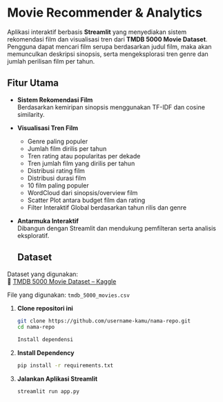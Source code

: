 # Movie Recommender & Analytics

Aplikasi interaktif berbasis **Streamlit** yang menyediakan sistem rekomendasi film dan visualisasi tren dari **TMDB 5000 Movie Dataset**. Pengguna dapat mencari film serupa berdasarkan judul film, maka akan memunculkan deskripsi sinopsis, serta mengeksplorasi tren genre dan jumlah perilisan film per tahun.

## Fitur Utama

- **Sistem Rekomendasi Film**  
  Berdasarkan kemiripan sinopsis menggunakan TF-IDF dan cosine similarity.

- **Visualisasi Tren Film**  
  - Genre paling populer
  - Jumlah film dirilis per tahun
  - Tren rating atau popularitas per dekade
  - Tren jumlah film yang dirilis per tahun
  - Distribusi rating film
  - Distribusi durasi film
  - 10 film paling populer
  - WordCloud dari sinopsis/overview film
  - Scatter Plot antara budget film dan rating
  - Filter Interaktif Global berdasarkan tahun rilis dan genre
    
- **Antarmuka Interaktif**  
  Dibangun dengan Streamlit dan mendukung pemfilteran serta analisis eksploratif.

  ## Dataset

Dataset yang digunakan:  
🔗 [TMDB 5000 Movie Dataset – Kaggle](https://www.kaggle.com/datasets/tmdb/tmdb-movie-metadata)

File yang digunakan: `tmdb_5000_movies.csv` 

1. **Clone repositori ini**
   ```bash
   git clone https://github.com/username-kamu/nama-repo.git
   cd nama-repo

   Install dependensi

2. **Install Dependency**
   ```bash
   pip install -r requirements.txt

4. **Jalankan Aplikasi Streamlit**
   ```bash
   streamlit run app.py
